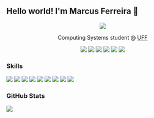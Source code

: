## Hello world! I'm Marcus Ferreira 👋

<div align="center">
	<img src="https://github.blog/wp-content/uploads/2018/10/46896184-b679fc80-ce30-11e8-88bf-921e9b788f7c.gif?resize=200%2C200" />

Computing Systems student @ [UFF](https://www.uff.br)

[![](https://img.shields.io/badge/Homepage-red)](https://marcus-ferreira.github.io)
[![](https://img.shields.io/badge/LinkedIn-blue?logo=linkedin)](https://www.linkedin.com/in/emarcusferreira)
[![](https://img.shields.io/badge/CodePen-black?logo=codepen&logoColor=white)](https://codepen.io/marcusferreira)
[![](https://img.shields.io/badge/CodeSandbox-black?logo=codesandbox&logoColor=white)](https://codesandbox.io/u/marcus-ferreira)
[![](https://img.shields.io/badge/Itch.io-red?logo=itchdotio&logoColor=white)](https://marcusferreira.itch.io)
[![](https://img.shields.io/badge/Email-white?logo=gmail)](mailto:mv.ferreirapinto@gmail.com)

</div>


### Skills

![](https://img.shields.io/badge/HTML-red?style=for-the-badge&logo=html5&logoColor=white)
![](https://img.shields.io/badge/CSS-blue?style=for-the-badge&logo=css3&logoColor=white)
![](https://img.shields.io/badge/Sass/SCSS-purple?style=for-the-badge&logo=sass&logoColor=white)
![](https://img.shields.io/badge/JavaScript-yellow?style=for-the-badge&logo=javascript&logoColor=white)
![](https://img.shields.io/badge/Node.js-darkgreen?style=for-the-badge&logo=nodedotjs&logoColor=white)
![](https://img.shields.io/badge/MySQL-blue?style=for-the-badge&logo=mysql&logoColor=white)
![](https://img.shields.io/badge/MongoDB-darkgreen?style=for-the-badge&logo=mongodb&logoColor=white)
![](https://img.shields.io/badge/Git-red?style=for-the-badge&logo=git&logoColor=white)
![](https://img.shields.io/badge/GitHub-black?style=for-the-badge&logo=github&logoColor=white)


### GitHub Stats

![](https://github-readme-stats.vercel.app/api/top-langs/?username=marcus-ferreira&theme=vue-dark)
